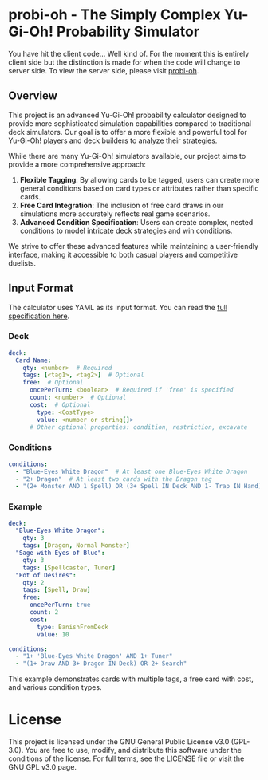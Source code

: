 # probi-oh - The Simply Complex Yu-Gi-Oh! Probability Simulator

You have hit the client code... Well kind of. For the moment this is entirely client side but the distinction is made for when the code will change to server side. To view the server side, please visit [probi-oh](https://github.com/CodeFatherG/probi-oh-server).

## Overview

This project is an advanced Yu-Gi-Oh! probability calculator designed to provide more sophisticated simulation capabilities compared to traditional deck simulators. Our goal is to offer a more flexible and powerful tool for Yu-Gi-Oh! players and deck builders to analyze their strategies.

While there are many Yu-Gi-Oh! simulators available, our project aims to provide a more comprehensive approach:

1. **Flexible Tagging**: By allowing cards to be tagged, users can create more general conditions based on card types or attributes rather than specific cards.
2. **Free Card Integration**: The inclusion of free card draws in our simulations more accurately reflects real game scenarios.
3. **Advanced Condition Specification**: Users can create complex, nested conditions to model intricate deck strategies and win conditions.

We strive to offer these advanced features while maintaining a user-friendly interface, making it accessible to both casual players and competitive duelists.

## Input Format

The calculator uses YAML as its input format. You can read the [full specification here](docs/yaml-spec.md).

### Deck

```yaml
deck:
  Card Name:
    qty: <number>  # Required
    tags: [<tag1>, <tag2>]  # Optional
    free:  # Optional
      oncePerTurn: <boolean>  # Required if 'free' is specified
      count: <number>  # Optional
      cost:  # Optional
        type: <CostType>
        value: <number or string[]>
      # Other optional properties: condition, restriction, excavate
```

### Conditions

```yaml
conditions:
  - "Blue-Eyes White Dragon"  # At least one Blue-Eyes White Dragon
  - "2+ Dragon"  # At least two cards with the Dragon tag
  - "(2+ Monster AND 1 Spell) OR (3+ Spell IN Deck AND 1- Trap IN Hand)"
```

### Example

```yaml
deck:
  "Blue-Eyes White Dragon":
    qty: 3
    tags: [Dragon, Normal Monster]
  "Sage with Eyes of Blue":
    qty: 3
    tags: [Spellcaster, Tuner]
  "Pot of Desires":
    qty: 2
    tags: [Spell, Draw]
    free:
      oncePerTurn: true
      count: 2
      cost:
        type: BanishFromDeck
        value: 10

conditions:
  - "1+ 'Blue-Eyes White Dragon' AND 1+ Tuner"
  - "(1+ Draw AND 3+ Dragon IN Deck) OR 2+ Search"
```

This example demonstrates cards with multiple tags, a free card with cost, and various condition types.

# License

This project is licensed under the GNU General Public License v3.0 (GPL-3.0). You are free to use, modify, and distribute this software under the conditions of the license. For full terms, see the LICENSE file or visit the GNU GPL v3.0 page.
